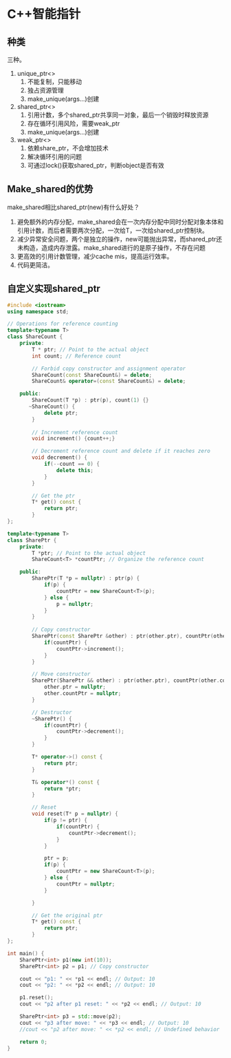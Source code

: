 # C++智能指针
## 种类
三种。
1. unique_ptr<>
    1. 不能复制，只能移动
    2. 独占资源管理
    3. make_unique<T>(args…)创建
2. shared_ptr<>
    1. 引用计数，多个shared_ptr共享同一对象，最后一个销毁时释放资源
    2. 存在循环引用风险，需要weak_ptr
    3. make_unique<T>(args…)创建
3. weak_ptr<>
    1. 依赖share_ptr，不会增加技术
    2. 解决循环引用的问题
    3. 可通过lock()获取shared_ptr，判断object是否有效

## Make_shared的优势
make_shared相比shared_ptr<T>(new)有什么好处？
1. 避免额外的内存分配，make_shared会在一次内存分配中同时分配对象本体和引用计数，而后者需要两次分配，一次给T，一次给shared_ptr控制块。
2. 减少异常安全问题，两个是独立的操作，new可能抛出异常，而shared_ptr还未构造，造成内存泄露。make_shared进行的是原子操作，不存在问题
3. 更高效的引用计数管理，减少cache mis，提高运行效率。
4. 代码更简洁。



## 自定义实现shared_ptr
```cpp
#include <iostream>
using namespace std;

// Operations for reference counting
template<typename T>
class ShareCount {
    private:
        T * ptr; // Point to the actual object
        int count; // Reference count

        // Forbid copy constructor and assignment operator
        ShareCount(const ShareCount&) = delete;
        ShareCount& operator=(const ShareCount&) = delete;

    public:
        ShareCount(T *p) : ptr(p), count(1) {}
       ~ShareCount() {
            delete ptr;
        }
         
        // Increment reference count
        void increment() {count++;}

        // Decrement reference count and delete if it reaches zero
        void decrement() {
            if(--count == 0) {
                delete this;
            }
        }

        // Get the ptr
        T* get() const {
            return ptr;
        }
};

template<typename T>
class SharePtr {
    private:
        T *ptr; // Point to the actual object
        ShareCount<T> *countPtr; // Organize the reference count

    public:
        SharePtr(T *p = nullptr) : ptr(p) {
            if(p) {
                countPtr = new ShareCount<T>(p);
            } else {
                p = nullptr;
            }
        }
        
        // Copy constructor
        SharePtr(const SharePtr &other) : ptr(other.ptr), countPtr(other.countPtr) {
            if(countPtr) {
                countPtr->increment();
            }
        }

        // Move constructor
        SharePtr(SharePtr && other) : ptr(other.ptr), countPtr(other.countPtr) {
            other.ptr = nullptr;
            other.countPtr = nullptr;
        }

        // Destructor
        ~SharePtr() {
            if(countPtr) {
                countPtr->decrement();
            }
        }

        T* operator->() const {
            return ptr;
        }

        T& operator*() const {
            return *ptr;
        }

        // Reset
        void reset(T* p = nullptr) {
            if(p != ptr) {
                if(countPtr) {
                    countPtr->decrement();
                }
            }

            ptr = p;
            if(p) {
                countPtr = new ShareCount<T>(p);
            } else {
                countPtr = nullptr;
            }

        }

        // Get the original ptr
        T* get() const {
            return ptr;
        }
};

int main() {
    SharePtr<int> p1(new int(10));
    SharePtr<int> p2 = p1; // Copy constructor

    cout << "p1: " << *p1 << endl; // Output: 10
    cout << "p2: " << *p2 << endl; // Output: 10

    p1.reset();
    cout << "p2 after p1 reset: " << *p2 << endl; // Output: 10

    SharePtr<int> p3 = std::move(p2);
    cout << "p3 after move: " << *p3 << endl; // Output: 10
    //cout << "p2 after move: " << *p2 << endl; // Undefined behavior

    return 0;
}
```